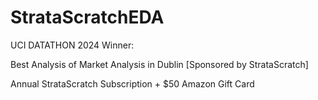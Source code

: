 # StrataScratchEDA
UCI DATATHON 2024 Winner:

Best Analysis of Market Analysis in Dublin [Sponsored by StrataScratch]

Annual StrataScratch Subscription + $50 Amazon Gift Card
